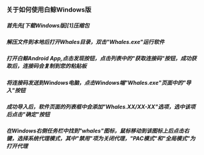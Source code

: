 ### 关于如何使用白鲸Windows版
##### 首先先[下载Windows版][1]压缩包
##### 解压文件到本地后打开Whales目录，双击"Whales.exe"运行软件
##### 打开白鲸Android App,点击发现按钮，点击列表中的"获取连接码"按钮，成功获取后，连接码会复制到您的粘贴板
##### 将连接码发送到Windows电脑，点击Windows端"Whales.exe"页面中的"导入"按钮
##### 成功导入后，软件页面的列表框中会添加"Whales.XX/XX-XX"选项，选中该项后点击"确定"按钮
##### 在Windows右侧任务栏中找到"whales"图标，鼠标移动到该图标上后点击右键，选择系统代理模式，其中"禁用"项为关闭代理，"PAC模式"和"全局模式"为打开代理